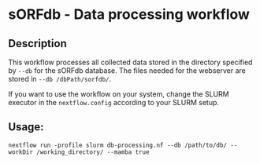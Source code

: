 # sORFdb - Data processing workflow

## Description

This workflow processes all collected data stored in the directory specified by `--db` for the sORFdb database. The 
files needed for the webserver are stored in `--db /dbPath/sorfdb/`.

If you want to use the workflow on your system, change the SLURM executor in the `nextflow.config` according to your 
SLURM setup.

## Usage:
```commandline
nextflow run -profile slurm db-processing.nf --db /path/to/db/ --workDir /working_directory/ --mamba true
```
